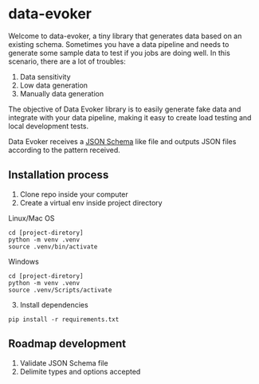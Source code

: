 # data-evoker

Welcome to data-evoker, a tiny library that generates data based on an existing schema. Sometimes you have a data pipeline and needs to generate some sample data to test if you jobs are doing well.
In this scenario, there are a lot of troubles:

1. Data sensitivity
2. Low data generation
3. Manually data generation

The objective of Data Evoker library is to easily generate fake data and integrate with your data pipeline, making it easy to create load testing and local development tests.

Data Evoker receives a [JSON Schema](https://json-schema.org) like file and outputs JSON files according to the pattern received.

## Installation process

1. Clone repo inside your computer
2. Create a virtual env inside project directory

Linux/Mac OS
```
cd [project-diretory]
python -m venv .venv
source .venv/bin/activate
```

Windows
```
cd [project-diretory]
python -m venv .venv
source .venv/Scripts/activate
```

3. Install dependencies

```
pip install -r requirements.txt
```

## Roadmap development

1. Validate JSON Schema file
2. Delimite types and options accepted
